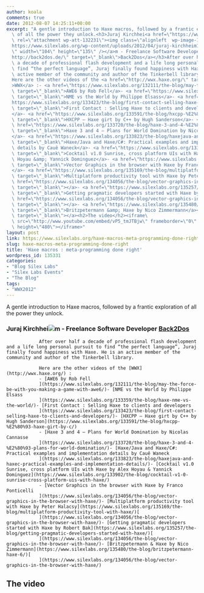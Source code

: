 ```yaml
---
author: koala
comments: true
date: 2012-08-07 14:25:11+00:00
excerpt: "A gentle introduction to Haxe macros, followed by a frantic exploration\
  \ of all the power they unlock.<h3>Juraj Kirchhei<a href=\"https://www.silexlabs.org/132230/the-blog/haxe-macros-meta-programming-done-right-2/attachment/juraj-kirchheim/\"\
  \ rel=\"attachment wp-att-132231\"><img class=\"alignleft  wp-image-132231\" src=\"\
  https://www.silexlabs.org/wp-content/uploads/2012/04/juraj-kirchheim1.png\" alt=\"\
  \" width=\"104\" height=\"135\" /></a>m - Freelance Software Developer <a href=\"\
  http://back2dos.de/\" target=\"_blank\">Back2Dos</a></h3>After over half\
  \ a decade of professional flash development and a life long personal pursuit to\
  \ find “the perfect language”, Juraj finally found happiness with Haxe. He is an\
  \ active member of the community and author of the Tinkerbell library.\
  Here are the other videos of the <a href=\"http://wwx.haxe.org/\" target=\"_blank\"\
  >WWX</a> :- <a href=\"https://www.silexlabs.org/132111/the-blog/may-the-force-be-with-you-making-a-game-with-awe6/\"\
  \ target=\"_blank\">AWE6 by Rob Fell</a>- <a href=\"https://www.silexlabs.org/133359/the-blog/haxe-nme-vs-the-world/\"\
  \ target=\"_blank\">NME vs the World by Philippe Elsass</a>- <a href=\"\
  https://www.silexlabs.org/133423/the-blog/first-contact-selling-haxe-to-clients-and-developers/\"\
  \ target=\"_blank\">First Contact : Selling Haxe to clients and developers\
  </a>- <a href=\"https://www.silexlabs.org/133591/the-blog/hxcpp-%E2%80%93-haxe-girt-by-c/\"\
  \ target=\"_blank\">HXCPP – Haxe girt by C++ by Hugh Sanderson</a>- <a\
  \ href=\"https://www.silexlabs.org/133720/the-blog/haxe-3-and-4-%E2%80%93-plans-for-world-domination/\"\
  \ target=\"_blank\">Haxe 3 and 4 – Plans for World Domination by Nicolas Cannasse\
  </a>- <a href=\"https://www.silexlabs.org/133823/the-blog/haxejava-and-haxec-practical-examples-and-implementation-details/\"\
  \ target=\"_blank\">Haxe/Java and Haxe/C#: Practical examples and implementation\
  \ details by Cauê Waneck</a>- <a href=\"https://www.silexlabs.org/133902/the-blog/cocktail-v1-0-sunrise-cross-platform-uis-with-haxe/\"\
  \ target=\"_blank\">Cocktail v1.0 Sunrise, cross platform UIs with Haxe by Alex\
  \ Hoyau &amp; Yannick Dominguez</a>- <a href=\"https://www.silexlabs.org/134056/the-blog/vector-graphics-in-the-browser-with-haxe/\"\
  \ target=\"_blank\">Vector Graphics in the browser with Haxe by Franco Ponticelli\
  </a>- <a href=\"https://www.silexlabs.org/135169/the-blog/multiplatform-productivity-tool-with-haxe/\"\
  \ target=\"_blank\">Multiplatform productivity tool with Haxe by Peter Halacsy</a><a\
  \ href=\"https://www.silexlabs.org/134056/the-blog/vector-graphics-in-the-browser-with-haxe/\"\
  \ target=\"_blank\"></a>- <a href=\"https://www.silexlabs.org/135257/the-blog/getting-pragmatic-developers-started-with-haxe/\"\
  \ target=\"_blank\">Getting pragmatic developers started with Haxe by Robert Bak</a><a\
  \ href=\"https://www.silexlabs.org/134056/the-blog/vector-graphics-in-the-browser-with-haxe/\"\
  \ target=\"_blank\"></a>- <a href=\"https://www.silexlabs.org/135480/the-blog/britzpetermann-haxe-6/\"\
  \ target=\"_blank\">Britzpetermann &amp; Haxe by Nico Zimmermann</a><a href=\"https://www.silexlabs.org/134056/the-blog/vector-graphics-in-the-browser-with-haxe/\"\
  \ target=\"_blank\"></a><h2>The video</h2><iframe\
  \ src=\"http://www.youtube.com/embed/vP5_tmJTBjw\" frameborder=\"0\" width=\"640\"\
  \ height=\"480\"></iframe>"
layout: post
link: https://www.silexlabs.org/haxe-macros-meta-programming-done-right/
slug: haxe-macros-meta-programming-done-right
title: 'Haxe macros : meta-programming done right'
wordpress_id: 135331
categories:
- "Blog Silex Labs"
- "Silex Labs Events"
- "The Blog"
tags:
- "WWX2012"
---
```


A gentle introduction to Haxe macros, followed by a frantic exploration of all the power they unlock.


### Juraj Kirchhei[![](https://www.silexlabs.org/wp-content/uploads/2012/04/juraj-kirchheim1.png)](https://www.silexlabs.org/132230/the-blog/haxe-macros-meta-programming-done-right-2/attachment/juraj-kirchheim/)m - Freelance Software Developer [Back2Dos](http://back2dos.de/)


				After over half a decade of professional flash development and a life long personal pursuit to find “the perfect language”, Juraj finally found happiness with Haxe. He is an active member of the community and author of the Tinkerbell library.

				Here are the other videos of the [WWX](http://wwx.haxe.org/) :
				- [AWE6 by Rob Fell
				](https://www.silexlabs.org/132111/the-blog/may-the-force-be-with-you-making-a-game-with-awe6/)- [NME vs the World by Philippe Elsass
				](https://www.silexlabs.org/133359/the-blog/haxe-nme-vs-the-world/)- [First Contact : Selling Haxe to clients and developers
				](https://www.silexlabs.org/133423/the-blog/first-contact-selling-haxe-to-clients-and-developers/)- [HXCPP – Haxe girt by C++ by Hugh Sanderson](https://www.silexlabs.org/133591/the-blog/hxcpp-%E2%80%93-haxe-girt-by-c/)
				- [Haxe 3 and 4 – Plans for World Domination by Nicolas Cannasse
				](https://www.silexlabs.org/133720/the-blog/haxe-3-and-4-%E2%80%93-plans-for-world-domination/)- [Haxe/Java and Haxe/C#: Practical examples and implementation details by Cauê Waneck
				](https://www.silexlabs.org/133823/the-blog/haxejava-and-haxec-practical-examples-and-implementation-details/)- [Cocktail v1.0 Sunrise, cross platform UIs with Haxe by Alex Hoyau & Yannick Dominguez](https://www.silexlabs.org/133902/the-blog/cocktail-v1-0-sunrise-cross-platform-uis-with-haxe/)
				- [Vector Graphics in the browser with Haxe by Franco Ponticelli
				](https://www.silexlabs.org/134056/the-blog/vector-graphics-in-the-browser-with-haxe/)- [Multiplatform productivity tool with Haxe by Peter Halacsy](https://www.silexlabs.org/135169/the-blog/multiplatform-productivity-tool-with-haxe/)[
				](https://www.silexlabs.org/134056/the-blog/vector-graphics-in-the-browser-with-haxe/)- [Getting pragmatic developers started with Haxe by Robert Bak](https://www.silexlabs.org/135257/the-blog/getting-pragmatic-developers-started-with-haxe/)[
				](https://www.silexlabs.org/134056/the-blog/vector-graphics-in-the-browser-with-haxe/)- [Britzpetermann & Haxe by Nico Zimmermann](https://www.silexlabs.org/135480/the-blog/britzpetermann-haxe-6/)[
				](https://www.silexlabs.org/134056/the-blog/vector-graphics-in-the-browser-with-haxe/)


## The video



